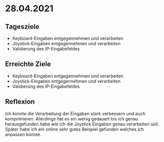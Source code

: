 # 28.04.2021

## Tagesziele
* Keyboard-Eingaben entgegennehmen und verarbeiten
* Joystick-Eingaben entgegennehmen und verarbeiten
* Validierung des IP-Eingabefeldes

## Erreichte Ziele
* Keyboard-Eingaben entgegennehmen und verarbeiten
* Joystick-Eingaben entgegennehmen und verarbeiten
* Validierung des IP-Eingabefeldes

## Reflexion
Ich konnte die Verarbeitung der Eingaben stark verbessern und auch komprimieren.
Allerdings hat es ein wenig gedauert bis ich genau herausgefunden habe wie ich die Joystick
Eingaben genau verarbeiten soll. Später habe ich ein online sehr gutes Beispiel gefunden welches
ich anpassen konnte.
